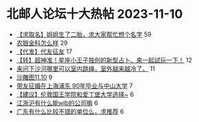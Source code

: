 # 北邮人论坛十大热帖 2023-11-10

- [【求取名】姐姐生了二胎，求大家帮忙想个名字](https://bbs.byr.cn/article/Talking/6405115) 59
- [农银金科怎么样](https://bbs.byr.cn/article/Job/2199254) 29
- [【代发】代友征友](https://bbs.byr.cn/article/Friends/2047447) 17
- [【转】超神准！星座小王子独创的新型占卜、來一起試玩一下！](https://bbs.byr.cn/article/Constellations/326533) 12
- [来问下沙河哪里可以室内跳绳，室外越来越冷了。](https://bbs.byr.cn/article/Gymnasium/120593) 11
- [沙雕图11.10](https://bbs.byr.cn/article/Picture/3353551) 9
- [带友征婚在上海浦东  90年毕业与中山大学](https://bbs.byr.cn/article/BYRatSH/9716) 7
- [【建议】伦敦国王学院和爱丁堡大学选择~](https://bbs.byr.cn/article/GoAbroad/394792) 6
- [江浙沪有什么能wlb的公司嘛](https://bbs.byr.cn/article/WorkLife/1206579) 6
- [广东有什么比较不错的单位么，求推荐](https://bbs.byr.cn/article/Cantonese/197884) 6


